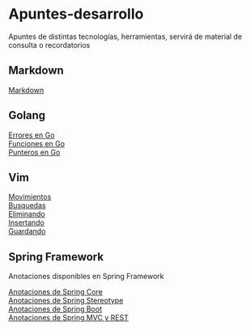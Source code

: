 
# Apuntes-desarrollo

Apuntes de distintas tecnologías, herramientas, servirá de material de consulta o recordatorios

## Markdown

[Markdown](/Markdown/markdown.md)

## Golang

[Errores en Go](/Go/errores_en_go.md)  
[Funciones en Go](/Go/funciones_en_go.md)  
[Punteros en Go](/Go/punteros_en_go.md)  

## Vim

[Movimientos](/Vim/mover.md)  
[Busquedas](/Vim/buscar.md)  
[Eliminando](/Vim/eliminar.md)  
[Insertando](/Vim/insertar.md)  
[Guardando](/Vim/guardar.md)  

## Spring Framework  

Anotaciones disponibles en Spring Framework

[Anotaciones de Spring Core](/spring/springCore.md)  
[Anotaciones de Spring Stereotype](/spring/springStereotype.md)  
[Anotaciones de Spring Boot](/spring/springBoot.md)  
[Anotaciones de Spring MVC y REST](/spring/springMVCyREST.md)  
